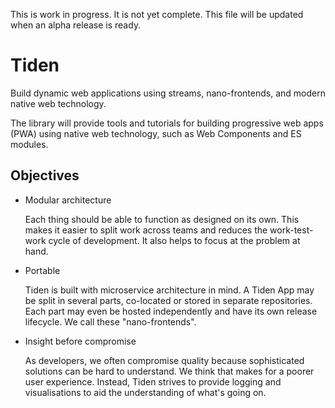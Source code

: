 This is work in progress. It is not yet complete. This file will be updated when an alpha release is ready.

# Tiden

Build dynamic web applications using streams, nano-frontends, and modern native web technology.

The library will provide tools and tutorials for building progressive web apps (PWA) using native web technology, such as Web Components and ES modules.

## Objectives

- Modular architecture

  Each thing should be able to function as designed on its own. This makes it easier to split work across teams and reduces the work-test-work cycle of development. It also helps to focus at the problem at hand.

- Portable

  Tiden is built with microservice architecture in mind. A Tiden App may be split in several parts, co-located or stored in separate repositories. Each part may even be hosted independently and have its own release lifecycle. We call these "nano-frontends".

- Insight before compromise

  As developers, we often compromise quality because sophisticated solutions can be hard to understand. We think that makes for a poorer user experience. Instead, Tiden strives to provide logging and visualisations to aid the understanding of what's going on.
